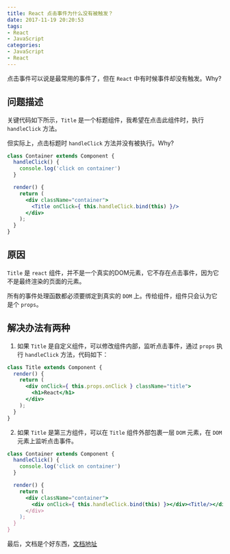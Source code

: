 ```yaml
---
title: React 点击事件为什么没有被触发？
date: 2017-11-19 20:20:53
tags: 
- React
- JavaScript
categories: 
- JavaScript
- React
---
```


点击事件可以说是最常用的事件了，但在 `React` 中有时候事件却没有触发。Why?
<!--more-->

## 问题描述
关键代码如下所示，`Title` 是一个标题组件，我希望在点击此组件时，执行 `handleClick` 方法。

但实际上，点击标题时 `handleClick` 方法并没有被执行。Why?
```jsx
class Container extends Component {
  handleClick() {
    console.log('click on container')
  }

  render() {
    return (
      <div className="container">
        <Title onClick={ this.handleClick.bind(this) }/>
      </div>
    );
  }
}
```

## 原因
`Title` 是 `react` 组件，并不是一个真实的DOM元素，它不存在点击事件，因为它不是最终渲染的页面的元素。

所有的事件处理函数都必须要绑定到真实的 `DOM` 上。传给组件，组件只会认为它是个 `props`。

## 解决办法有两种
1. 如果 `Title` 是自定义组件，可以修改组件内部，监听点击事件，通过 `props` 执行 `handleClick` 方法，代码如下：
```jsx
class Title extends Component {
  render() {
    return (
      <div onClick={ this.props.onClick } className="title">
        <h1>React</h1>
      </div>
    );
  }
}
```

2. 如果 `Title` 是第三方组件，可以在 `Title` 组件外部包裹一层 `DOM` 元素，在 `DOM` 元素上监听点击事件。
```jsx
class Container extends Component {
  handleClick() {
    console.log('click on container')
  }

  render() {
    return (
      <div className="container">
        <div onClick={ this.handleClick.bind(this) }></div><Title/></div>
      </div>
    );
  }
}
```

最后，文档是个好东西，[文档地址](https://reactjs.org/docs/handling-events.html)